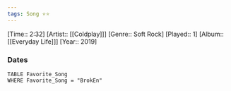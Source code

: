 ```yaml
---
tags: Song ⭐⭐ 
---
```

[Time:: 2:32]
[Artist:: [[Coldplay]]]
[Genre:: Soft Rock]
[Played:: 1]
[Album:: [[Everyday Life]]]
[Year:: 2019]
### Dates
````dataview
TABLE Favorite_Song
WHERE Favorite_Song = "BrokEn"
````